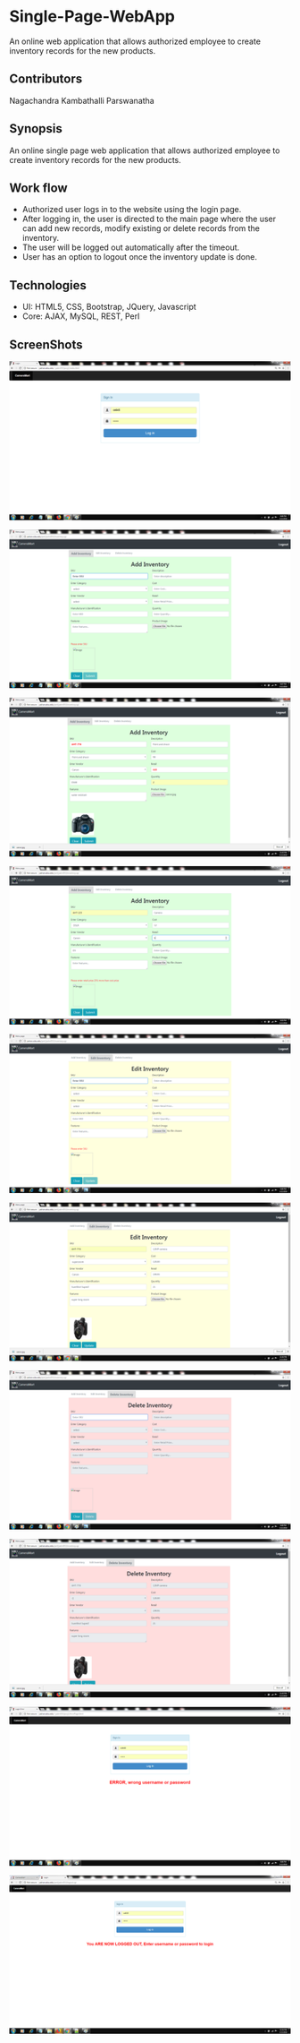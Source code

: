 # Single-Page-WebApp
An online web application that allows authorized employee to create inventory records for the new products.

## Contributors
Nagachandra Kambathalli Parswanatha

## Synopsis
An online single page web application that allows authorized employee to create inventory records for the new products.

## Work flow

* Authorized user logs in to the website using the login page.
* After logging in, the user is directed to the main page where the user can add new records, modify existing or delete records from the inventory.
* The user will be logged out automatically after the timeout.
* User has an option to logout once the inventory update is done.

## Technologies
* UI: HTML5, CSS, Bootstrap, JQuery, Javascript
* Core: AJAX, MySQL, REST, Perl

## ScreenShots

![](SinglePageOnlineStore/ScreenShots/Login.png)


![](SinglePageOnlineStore/ScreenShots/AddInventory.png)


![](SinglePageOnlineStore/ScreenShots/AddInventory2.png)


![](SinglePageOnlineStore/ScreenShots/Retail.png)


![](SinglePageOnlineStore/ScreenShots/EditInventory.png)


![](SinglePageOnlineStore/ScreenShots/EditInv.png)


![](SinglePageOnlineStore/ScreenShots/DeleteInventory.png)


![](SinglePageOnlineStore/ScreenShots/DeleteInv.png)



![](SinglePageOnlineStore/ScreenShots/Error.png)


![](SinglePageOnlineStore/ScreenShots/loggout.png)

